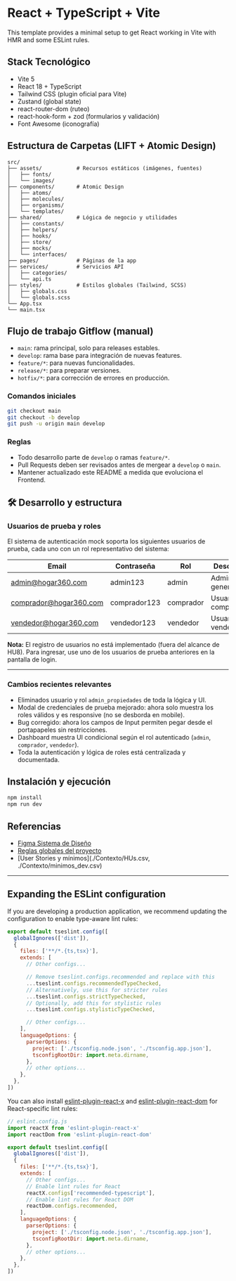 # React + TypeScript + Vite

This template provides a minimal setup to get React working in Vite with HMR and some ESLint rules.

## Stack Tecnológico
- Vite 5
- React 18 + TypeScript
- Tailwind CSS (plugin oficial para Vite)
- Zustand (global state)
- react-router-dom (ruteo)
- react-hook-form + zod (formularios y validación)
- Font Awesome (iconografía)

## Estructura de Carpetas (LIFT + Atomic Design)
```
src/
├── assets/           # Recursos estáticos (imágenes, fuentes)
│   ├── fonts/
│   └── images/
├── components/       # Atomic Design
│   ├── atoms/
│   ├── molecules/
│   ├── organisms/
│   └── templates/
├── shared/           # Lógica de negocio y utilidades
│   ├── constants/
│   ├── helpers/
│   ├── hooks/
│   ├── store/
│   ├── mocks/
│   └── interfaces/
├── pages/            # Páginas de la app
├── services/         # Servicios API
│   ├── categories/
│   └── api.ts
├── styles/           # Estilos globales (Tailwind, SCSS)
│   ├── globals.css
│   └── globals.scss
└── App.tsx
└── main.tsx
```

## Flujo de trabajo Gitflow (manual)
- `main`: rama principal, solo para releases estables.
- `develop`: rama base para integración de nuevas features.
- `feature/*`: para nuevas funcionalidades.
- `release/*`: para preparar versiones.
- `hotfix/*`: para corrección de errores en producción.

### Comandos iniciales
```bash
git checkout main
git checkout -b develop
git push -u origin main develop
```

### Reglas
- Todo desarrollo parte de `develop` o ramas `feature/*`.
- Pull Requests deben ser revisados antes de mergear a `develop` o `main`.
- Mantener actualizado este README a medida que evoluciona el Frontend.

## 🛠️ Desarrollo y estructura

### Usuarios de prueba y roles

El sistema de autenticación mock soporta los siguientes usuarios de prueba, cada uno con un rol representativo del sistema:

| Email                       | Contraseña      | Rol                  | Descripción                        |
|-----------------------------|-----------------|----------------------|-------------------------------------|
| admin@hogar360.com          | admin123        | admin                | Administrador general               |
| comprador@hogar360.com      | comprador123    | comprador            | Usuario comprador                   |
| vendedor@hogar360.com       | vendedor123     | vendedor             | Usuario vendedor                    |

**Nota:** El registro de usuarios no está implementado (fuera del alcance de HU8). Para ingresar, use uno de los usuarios de prueba anteriores en la pantalla de login.

---

### Cambios recientes relevantes
- Eliminados usuario y rol `admin_propiedades` de toda la lógica y UI.
- Modal de credenciales de prueba mejorado: ahora solo muestra los roles válidos y es responsive (no se desborda en mobile).
- Bug corregido: ahora los campos de Input permiten pegar desde el portapapeles sin restricciones.
- Dashboard muestra UI condicional según el rol autenticado (`admin`, `comprador`, `vendedor`).
- Toda la autenticación y lógica de roles está centralizada y documentada.

## Instalación y ejecución
```bash
npm install
npm run dev
```

## Referencias
- [Figma Sistema de Diseño](https://www.figma.com/design/598hfN0nUaRfziiFQ3kOXM/Reto-Hogar360?node-id=0-1&p=f&t=kvsjhB18VLkd8V75-0)
- [Reglas globales del proyecto](./Contexto/project-rules-react.md)
- [User Stories y mínimos](./Contexto/HUs.csv, ./Contexto/minimos_dev.csv)

---

## Expanding the ESLint configuration

If you are developing a production application, we recommend updating the configuration to enable type-aware lint rules:

```js
export default tseslint.config([
  globalIgnores(['dist']),
  {
    files: ['**/*.{ts,tsx}'],
    extends: [
      // Other configs...

      // Remove tseslint.configs.recommended and replace with this
      ...tseslint.configs.recommendedTypeChecked,
      // Alternatively, use this for stricter rules
      ...tseslint.configs.strictTypeChecked,
      // Optionally, add this for stylistic rules
      ...tseslint.configs.stylisticTypeChecked,

      // Other configs...
    ],
    languageOptions: {
      parserOptions: {
        project: ['./tsconfig.node.json', './tsconfig.app.json'],
        tsconfigRootDir: import.meta.dirname,
      },
      // other options...
    },
  },
])
```

You can also install [eslint-plugin-react-x](https://github.com/Rel1cx/eslint-react/tree/main/packages/plugins/eslint-plugin-react-x) and [eslint-plugin-react-dom](https://github.com/Rel1cx/eslint-react/tree/main/packages/plugins/eslint-plugin-react-dom) for React-specific lint rules:

```js
// eslint.config.js
import reactX from 'eslint-plugin-react-x'
import reactDom from 'eslint-plugin-react-dom'

export default tseslint.config([
  globalIgnores(['dist']),
  {
    files: ['**/*.{ts,tsx}'],
    extends: [
      // Other configs...
      // Enable lint rules for React
      reactX.configs['recommended-typescript'],
      // Enable lint rules for React DOM
      reactDom.configs.recommended,
    ],
    languageOptions: {
      parserOptions: {
        project: ['./tsconfig.node.json', './tsconfig.app.json'],
        tsconfigRootDir: import.meta.dirname,
      },
      // other options...
    },
  },
])
```
